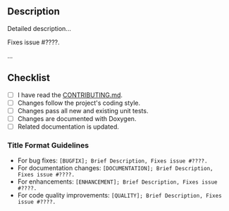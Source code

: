 ## Description

Detailed description...

Fixes issue #????.

...

## Checklist

+ [ ] I have read the [CONTRIBUTING.md](https://github.com/oguztoraman/libmagicxx/blob/main/CONTRIBUTING.md).
+ [ ] Changes follow the project's coding style.
+ [ ] Changes pass all new and existing unit tests.
+ [ ] Changes are documented with Doxygen.
+ [ ] Related documentation is updated.

### Title Format Guidelines

+ For bug fixes: `[BUGFIX]; Brief Description, Fixes issue #????.`
+ For documentation changes: `[DOCUMENTATION]; Brief Description, Fixes issue #????.`
+ For enhancements: `[ENHANCEMENT]; Brief Description, Fixes issue #????.`
+ For code quality improvements: `[QUALITY]; Brief Description, Fixes issue #????.`
